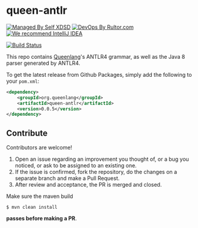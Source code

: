 # queen-antlr

[![Managed By Self XDSD](https://self-xdsd.com/b/mbself.svg)](https://self-xdsd.com/p/jvmqueen/queen-antlr?provider=github)
[![DevOps By Rultor.com](http://www.rultor.com/b/jvmqueen/queen-antlr)](http://www.rultor.com/p/jvmqueen/queen-antlr)
[![We recommend IntelliJ IDEA](http://amihaiemil.github.io/images/intellij-idea-recommend.svg)](https://www.jetbrains.com/idea/)

[![Build Status](https://travis-ci.org/jvmqueen/queen-antlr.svg?branch=master)](https://travis-ci.org/jvmqueen/queen-antlr)

This repo contains [Queenlang](https://queenlang.org/)'s ANTLR4 grammar, as well as the Java 8 parser generated
by ANTLR4.

To get the latest release from Github Packages, simply add the following to your ``pom.xml``:

```xml
<dependency>
    <groupId>org.queenlang</groupId>
    <artifactId>queen-antlr</artifactId>
    <version>0.0.5</version>
</dependency>
```

## Contribute

Contributors are welcome!

1. Open an issue regarding an improvement you thought of, or a bug you noticed, or ask to be assigned to an existing one.
2. If the issue is confirmed, fork the repository, do the changes on a separate branch and make a Pull Request.
3. After review and acceptance, the PR is merged and closed.

Make sure the maven build

``$ mvn clean install``

**passes before making a PR**. 
